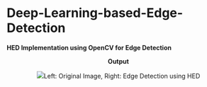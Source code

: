 # Deep-Learning-based-Edge-Detection

**HED Implementation using OpenCV for Edge Detection**

<strong><center>Output</center></strong>

<center><img src="testdata/comparison/output_flowers.png">Left: Original Image, Right: Edge Detection using
HED</img></center>
